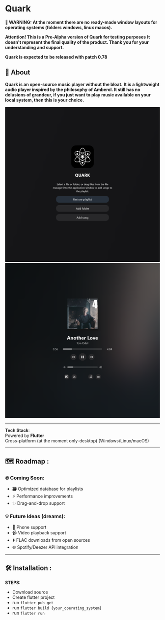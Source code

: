 # Quark 

**🚨 WARNING:**
**At the moment there are no ready-made window layouts for operating systems (folders windows, linux macos).**

**Attention! This is a Pre-Alpha version of Quark for testing purposes**
**It doesn't represent the final quality of the product. Thank you for your understanding and support.**

**Quark is expected to be released with patch 0.78**

## 🚀 About  
**Quark is an open-source music player without the bloat.**
**It is a lightweight audio player inspired by the philosophy of **Amberol**. It still has no delusions of grandeur, if you just want to play music available on your local system, then this is your choice.**

![Musician Screenshot](screenshot1.png)
![Musician Screenshot](screenshot2.png)

---

**Tech Stack**:  
 Powered by **Flutter**  
 Cross-platform (at the moment only-desktop) (Windows/Linux/macOS)  

---

## 🗺️ Roadmap :

### 🔥 Coming Soon:  
- 🗃️ Optimized database for playlists  
- ⚡ Performance improvements  
- ✨ Drag-and-drop support  

### 💡 Future Ideas (dreams):  
- 📱  Phone support
- 📹 Video playback support  
- ⬇️ FLAC downloads from open sources  
- 🌐 Spotify/Deezer API integration

---

## 🛠 Installation :
**STEPS:**
 - Download source
 - Create flutter project
 - run `flutter pub get`
 - run `flutter build {your_operating_system}`
 - run `flutter run`
